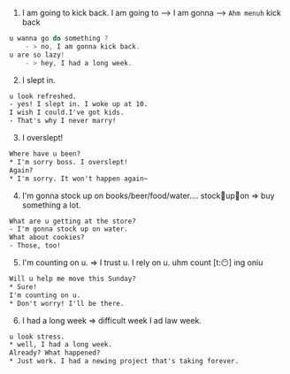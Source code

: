 1. I am going to kick back.
I am going to --> I am gonna --> `Ahm menuh` kick back

```js
u wanna go do something ?
    - > no, I am gonna kick back.
u are so lazy!
    - > hey, I had a long week.
```

2. I slept in.

```html
u look refreshed.
- yes! I slept in. I woke up at 10.
I wish I could.I've got kids.
- That's why I never marry!
```

3. I overslept!

```html
Where have u been?
* I'm sorry boss. I overslept!
Again?
* I'm sorry. It won't happen again~
```

4. I'm gonna stock up on books/beer/food/water....
stock🔄up🔄on
=> buy something a lot.

```html
What are u getting at the store?
- I'm gonna stock up on water.
What about cookies?
- Those, too!
```

5. I'm counting on u.
=> I trust u. I rely on u.
uhm count [t:😶] ing oniu

```html
Will u help me move this Sunday?
* Sure!
I'm counting on u.
* Don't worry! I'll be there.
```

6. I had a long week
=> difficult week
I ad law week.

```html
u look stress.
* well, I had a long week.
Already? What happened?
* Just work. I had a newing project that's taking forever.
```
